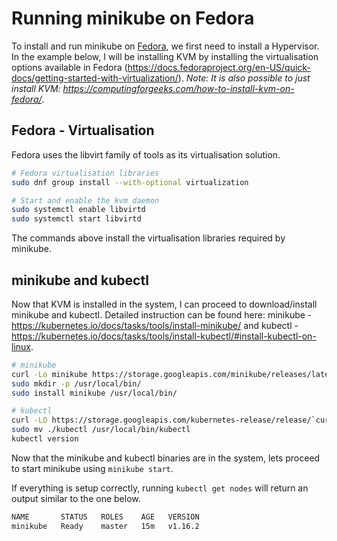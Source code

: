 # Running minikube on Fedora

To install and run minikube on [Fedora](https://getfedora.org/en/workstation/), we first need to install a Hypervisor. In the example below, I will be installing KVM by installing the virtualisation options available in Fedora (https://docs.fedoraproject.org/en-US/quick-docs/getting-started-with-virtualization/). *Note: It is also possible to just install KVM: https://computingforgeeks.com/how-to-install-kvm-on-fedora/*.

## Fedora - Virtualisation

Fedora uses the libvirt family of tools as its virtualisation solution.

```bash
# Fedora virtualisation libraries
sudo dnf group install --with-optional virtualization

# Start and enable the kvm daemon
sudo systemctl enable libvirtd
sudo systemctl start libvirtd
```

The commands above install the virtualisation libraries required by minikube.

## minikube and kubectl

Now that KVM is installed in the system, I can proceed to download/install minikube and kubectl. Detailed instruction can be found here: minikube - https://kubernetes.io/docs/tasks/tools/install-minikube/ and kubectl - https://kubernetes.io/docs/tasks/tools/install-kubectl/#install-kubectl-on-linux.

```bash
# minikube
curl -Lo minikube https://storage.googleapis.com/minikube/releases/latest/minikube-linux-amd64   && chmod +x minikube
sudo mkdir -p /usr/local/bin/
sudo install minikube /usr/local/bin/

# kubectl
curl -LO https://storage.googleapis.com/kubernetes-release/release/`curl -s https://storage.googleapis.com/kubernetes-release/release/stable.txt`/bin/linux/amd64/kubectl   && chmod +x ./kubectl
sudo mv ./kubectl /usr/local/bin/kubectl
kubectl version
```

Now that the minikube and kubectl binaries are in the system, lets proceed to start minikube using `minikube start`.

If everything is setup correctly, running `kubectl get nodes` will return an output similar to the one below.

```bash
NAME       STATUS   ROLES    AGE   VERSION
minikube   Ready    master   15m   v1.16.2
```
